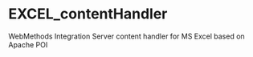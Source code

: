 EXCEL_contentHandler
====================

WebMethods Integration Server content handler for MS Excel based on Apache POI
